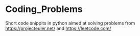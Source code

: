 # Coding_Problems
Short code snippits in python aimed at solving problems from https://projecteuler.net/ and https://leetcode.com/
